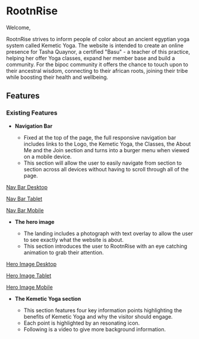 # RootnRise

Welcome,

RootnRise strives to inform people of color about an ancient egyptian yoga system called Kemetic Yoga. The website is intended to create an online presence for Tasha Quaynor, a certified "Basu" - a teacher of this practice, helping her offer Yoga classes, expand her member base and build a community.
For the bipoc community it offers the chance to touch upon to their ancestral wisdom, connecting to their african roots, joining their tribe while boosting their health and wellbeing.

## Features

### Existing Features

- __Navigation Bar__

  - Fixed at the top of the page, the full responsive navigation bar includes links to the Logo, the Kemetic Yoga, the Classes, the About Me and the Join section and turns into a burger menu when viewed on a mobile device.
  - This section will allow the user to easily navigate from section to section across all devices without having to scroll through all of the page.

[Nav Bar Desktop](https://github.com/equaynor/root-rise/blob/main/assets/images/readme-images/navbar-desktop.png)

[Nav Bar Tablet](https://github.com/equaynor/root-rise/blob/main/assets/images/readme-images/navbar-tablet.png)

[Nav Bar Mobile](https://github.com/equaynor/root-rise/blob/main/assets/images/readme-images/navbar-mobile.png)

- __The hero image__

  - The landing includes a photograph with text overlay to allow the user to see exactly what the website is about.
  - This section introduces the user to RootnRise with an eye catching animation to grab their attention.

[Hero Image Desktop](https://github.com/equaynor/root-rise/blob/main/assets/images/readme-images/hero-section-desktop.png)

[Hero Image Tablet](https://github.com/equaynor/root-rise/blob/main/assets/images/readme-images/hero-section-tablet.png)

[Hero Image Mobile](https://github.com/equaynor/root-rise/blob/main/assets/images/readme-images/hero-section-mobile.png)

- __The Kemetic Yoga section__

  - This section features four key information points highlighting the benefits of Kemetic Yoga and why the visitor should engage.
  - Each point is highlighted by an resonating icon.
  - Following is a video to give more background information.
